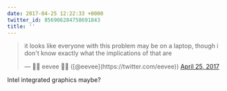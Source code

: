 ```yaml
---
date: 2017-04-25 12:22:33 +0000
twitter_id: 856906284758691843
title: ''
---
```


<blockquote class="twitter-tweet"><p lang="en" dir="ltr">it looks like everyone with this problem may be on a laptop, though i don&#39;t know exactly what the implications of that are</p>&mdash; 🌸🌺 eevee 🌺🌸 ([@eevee](https://twitter.com/eevee)) <a href="https://twitter.com/eevee/status/856905068099936256?ref_src=twsrc%5Etfw">April 25, 2017</a></blockquote>
<script async src="https://platform.twitter.com/widgets.js" charset="utf-8"></script>

Intel integrated graphics maybe?
